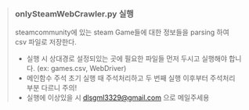 > ### onlySteamWebCrawler.py 실행
>  steamcommunity에 있는 steam Game들에 대한 정보들을 parsing 하여 csv 파일로 저장한다.
> * 실행 시 상대경로 설정되있는 곳에 필요한 파일들 먼저 두시고 실행해야 합니다. (ex: games.csv, WebDriver)
> * 메인함수 주석 초기 실행 때 주석처리하고 두 번째 실행 이후부터 주석처리 부분 다르니 주의!
> * 실행에 이상있을 시 dlsgml3329@gmail.com 으로 메일주세용